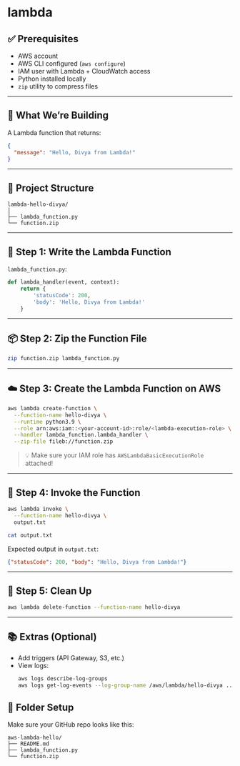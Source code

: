 # lambda

## ✅ Prerequisites

- AWS account
- AWS CLI configured (`aws configure`)
- IAM user with Lambda + CloudWatch access
- Python installed locally
- `zip` utility to compress files

---

## 🧠 What We’re Building

A Lambda function that returns:  
```json
{
  "message": "Hello, Divya from Lambda!"
}
```

---

## 📁 Project Structure

```
lambda-hello-divya/
│
├── lambda_function.py
└── function.zip
```

---

## 🧾 Step 1: Write the Lambda Function

`lambda_function.py`:

```python
def lambda_handler(event, context):
    return {
        'statusCode': 200,
        'body': 'Hello, Divya from Lambda!'
    }
```

---

## 📦 Step 2: Zip the Function File

```bash
zip function.zip lambda_function.py
```

---

## ☁️ Step 3: Create the Lambda Function on AWS

```bash
aws lambda create-function \
  --function-name hello-divya \
  --runtime python3.9 \
  --role arn:aws:iam::<your-account-id>:role/<lambda-execution-role> \
  --handler lambda_function.lambda_handler \
  --zip-file fileb://function.zip
```

> 💡 Make sure your IAM role has `AWSLambdaBasicExecutionRole` attached!

---

## 🧪 Step 4: Invoke the Function

```bash
aws lambda invoke \
  --function-name hello-divya \
  output.txt

cat output.txt
```

Expected output in `output.txt`:
```json
{"statusCode": 200, "body": "Hello, Divya from Lambda!"}
```

---

## 🛑 Step 5: Clean Up

```bash
aws lambda delete-function --function-name hello-divya
```

---

## 📚 Extras (Optional)

- Add triggers (API Gateway, S3, etc.)
- View logs:
  ```bash
  aws logs describe-log-groups
  aws logs get-log-events --log-group-name /aws/lambda/hello-divya ...
  ```


## 📂 Folder Setup

Make sure your GitHub repo looks like this:

```
aws-lambda-hello/
├── README.md
├── lambda_function.py
└── function.zip
```
